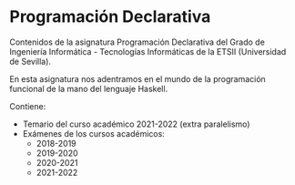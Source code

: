 # Programación Declarativa

Contenidos de la asignatura Programación Declarativa del Grado de Ingeniería Informática - Tecnologías Informáticas de la ETSII (Universidad de Sevilla).

En esta asignatura nos adentramos en el mundo de la programación funcional de la mano del lenguaje Haskell.

Contiene:
* Temario del curso académico 2021-2022 (extra paralelismo)
* Exámenes de los cursos académicos:
  * 2018-2019
  * 2019-2020
  * 2020-2021
  * 2021-2022
